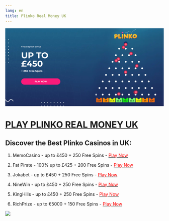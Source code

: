 ```yaml
---
lang: en
title: Plinko Real Money UK
---
```


<a rel="nofollow" href="https://ventut.com/spFFnwhb"> 
    <img src="https://github.com/plinko-uk/plinko-real-money/blob/main/image.png">
</a>

<h1><a rel="nofollow" href="https://ventut.com/spFFnwhb">PLAY PLINKO REAL MONEY UK</a></h1>
<h2> Discover the Best Plinko Casinos in UK: </h2>

1) MemoCasino - up to £450 + 250 Free Spins - 
   <a href="https://ventut.com/spFFnwhb" rel="nofollow">
       <span style="color:red">Play Now</span>
   </a>

2) Fat Pirate - 100% up to £425 + 200 Free Spins - 
   <a href="https://ventut.com/RNML39hb" rel="nofollow">
       <span style="color:red">Play Now</span>
   </a>

3) Jokabet - up to £450 + 250 Free Spins - 
   <a href="https://ventut.com/PrJHGWcY" rel="nofollow">
       <span style="color:red">Play Now</span>
   </a>

4) NineWin - up to £450 + 250 Free Spins - 
   <a href="https://ventut.com/JD5wrvf7" rel="nofollow">
       <span style="color:red">Play Now</span>
   </a>

5) KingHills - up to £450 + 250 Free Spins - 
   <a href="https://ventut.com/7HchYDDv" rel="nofollow">
       <span style="color:red">Play Now</span>
   </a>

6) RichPrize - up to €5000 + 150 Free Spins - 
   <a href="https://ventut.com/WyF81NDD" rel="nofollow">
       <span style="color:red">Play Now</span>
   </a>

<a rel="nofollow" href="https://ventut.com/spFFnwhb"> 
    <img src="https://static.vecteezy.com/system/resources/thumbnails/035/753/221/small_2x/video-play-button-icon-for-graphic-design-logo-web-site-social-media-mobile-app-ui-illustration-png.png">
</a>
